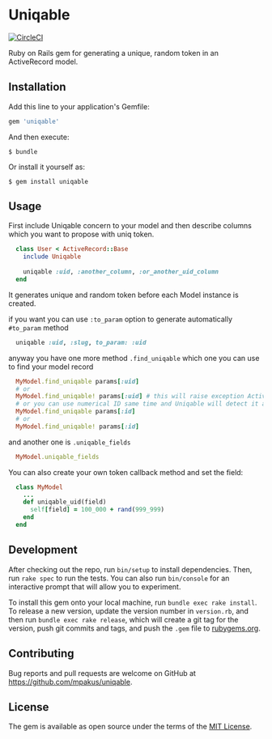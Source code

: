 # Uniqable

[![CircleCI](https://circleci.com/gh/mpakus/uniqable.svg?style=svg)](https://circleci.com/gh/mpakus/uniqable)

Ruby on Rails gem for generating a unique, random token in an ActiveRecord model.

## Installation

Add this line to your application's Gemfile:

```ruby
gem 'uniqable'
```

And then execute:

    $ bundle

Or install it yourself as:

    $ gem install uniqable

## Usage

First include Uniqable concern to your model and then describe columns which you want to propose with uniq token.
```ruby
  class User < ActiveRecord::Base
    include Uniqable
    
    uniqable :uid, :another_column, :or_another_uid_column
  end
```

It generates unique and random token before each Model instance is created.

if you want you can use `:to_param` option to generate automatically `#to_param` method
```ruby
  uniqable :uid, :slug, to_param: :uid
```

anyway you have one more method `.find_uniqable` which one you can use to find your model record
```ruby
  MyModel.find_uniqable params[:uid]
  # or
  MyModel.find_uniqable! params[:uid] # this will raise exception ActiveRecord::RecordNotFound if record is absent
  # or you can use numerical ID same time and Uniqable will detect it and tries to find by primary key (as regular id)
  MyModel.find_uniqable params[:id]
  # or
  MyModel.find_uniqable! params[:id]
```
and another one is `.uniqable_fields`
```ruby
  MyModel.uniqable_fields
```

You can also create your own token callback method and set the field:

```ruby
  class MyModel
    ...
    def uniqable_uid(field)
      self[field] = 100_000 + rand(999_999)
    end
  end
```

## Development

After checking out the repo, run `bin/setup` to install dependencies. Then, run `rake spec` to run the tests. You can also run `bin/console` for an interactive prompt that will allow you to experiment.

To install this gem onto your local machine, run `bundle exec rake install`. To release a new version, update the version number in `version.rb`, and then run `bundle exec rake release`, which will create a git tag for the version, push git commits and tags, and push the `.gem` file to [rubygems.org](https://rubygems.org).

## Contributing

Bug reports and pull requests are welcome on GitHub at https://github.com/mpakus/uniqable.


## License

The gem is available as open source under the terms of the [MIT License](http://opensource.org/licenses/MIT).

